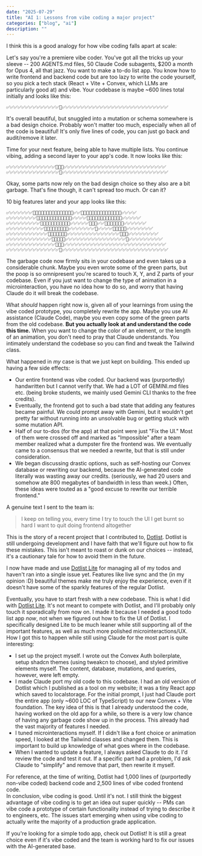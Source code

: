 ```yaml
---
date: "2025-07-29"
title: "AI 1: Lessons from vibe coding a major project"
categories: ["blog", "ai"]
description: ""
---
```


I think this is a good analogy for how vibe coding falls apart at scale:

Let's say you're a premiere vibe coder. You've got all the tricks up your sleeve -- 200 AGENTS.md files, 50 Claude Code subagents, $200 a month for Opus 4, all that jazz. You want to make a to-do list app. You know how to write frontend and backend code but are too lazy to write the code yourself, so you pick a tech stack (React + Vite + Convex, which LLMs are particularly good at) and vibe. Your codebase is maybe ~600 lines total initially and looks like this:
```
✅✅✅✅✅✅✅✅✅✅✅✅✅✅💩✅✅✅✅✅✅✅✅✅✅✅✅✅✅✅✅✅✅✅✅✅✅✅✅✅✅✅✅
```
It's overall beautiful, but snuggled into a mutation or schema somewhere is a bad design choice. Probably won't matter too much, especially when all of the code is beautiful! It's only five lines of code, you can just go back and audit/remove it later.

Time for your next feature, being able to have multiple lists. You continue vibing, adding a second layer to your app's code. It now looks like this:
```
✅✅✅✅✅✅✅✅✅✅✅✅✅💩💩💩✅✅✅✅✅✅✅✅✅✅✅✅✅✅✅✅✅✅✅✅✅✅✅✅✅✅✅
✅✅✅✅✅✅✅✅✅✅✅✅✅✅💩✅✅✅✅✅✅✅✅✅✅✅✅✅✅✅✅✅✅✅✅✅✅✅✅✅✅✅✅
```
Okay, some parts now rely on the bad design choice so they also are a bit garbage. That's fine though, it can't spread too much. Or can it?

10 big features later and your app looks like this:
```
✅✅✅✅✅✅✅💩💩💩💩💩💩💩💩💩💩💩💩💩💩💩✅✅💩💩💩💩💩💩💩💩💩💩💩💩💩💩💩✅✅✅✅
✅✅✅✅✅✅✅✅💩💩💩💩💩💩💩💩💩💩💩💩💩✅✅✅✅💩💩💩💩💩💩💩💩💩💩💩💩💩✅✅✅✅✅
✅✅✅✅✅✅✅✅✅💩💩💩💩💩💩💩💩💩💩💩✅✅✅✅✅💩💩💩✅✅💩💩💩💩💩💩💩✅✅✅✅✅✅
✅✅✅✅✅✅✅✅✅✅💩💩💩💩💩💩💩💩💩✅✅✅✅✅✅✅💩✅✅✅✅💩💩💩💩💩✅✅✅✅✅✅✅
✅✅✅✅✅✅✅✅✅✅✅💩💩💩💩💩💩💩✅✅✅✅✅✅✅✅✅✅✅✅✅✅💩💩💩✅✅✅✅✅✅✅✅
✅✅✅✅✅✅✅✅✅✅✅✅💩💩💩💩💩✅✅✅✅✅✅✅✅✅✅✅✅✅✅✅✅💩✅✅✅✅✅✅✅✅✅
✅✅✅✅✅✅✅✅✅✅✅✅✅💩💩💩✅✅✅✅✅✅✅✅✅✅✅✅✅✅✅✅✅✅✅✅✅✅✅✅✅✅✅
✅✅✅✅✅✅✅✅✅✅✅✅✅✅💩✅✅✅✅✅✅✅✅✅✅✅✅✅✅✅✅✅✅✅✅✅✅✅✅✅✅✅✅
```
The garbage code now firmly sits in your codebase and even takes up a considerable chunk. Maybe you even wrote some of the green parts, but the poop is so omnipresent you're scared to touch X, Y, and Z parts of your codebase. Even if you just want to change the type of animation in a microinteraction, you have no idea how to do so, and worry that having Claude do it will break the codebase.

What *should* happen right now is, given all of your learnings from using the vibe coded prototype, you completely rewrite the app. Maybe you use AI assistance (Claude Code), maybe you even copy some of the green parts from the old codebase. **But you actually look at and understand the code this time.** When you want to change the color of an element, or the length of an animation, you don't need to pray that Claude understands. You intimately understand the codebase so you can find and tweak the Tailwind class.

What happened in *my* case is that we just kept on building. This ended up having a few side effects:
* Our entire frontend was vibe coded. Our backend was (purportedly) handwritten but I cannot verify that. We had a LOT of GEMINI.md files etc. (being broke students, we mainly used Gemini CLI thanks to the free credits).
* Eventually, the frontend got to such a bad state that adding any features became painful. We could prompt away with Gemini, but it wouldn't get pretty far without running into an unsolvable bug or getting stuck with some mutation API.
* Half of our to-dos (for the app) at that point were just "Fix the UI." Most of them were crossed off and marked as "Impossible" after a team member realized what a dumpster fire the frontend was. We eventually came to a consensus that we needed a rewrite, but that is still under consideration.
* We began discussing drastic options, such as self-hosting our Convex database or rewriting our backend, because the AI-generated code literally was wasting away our credits. (seriously, we had 20 users and somehow ate 800 megabytes of bandwidth in less than week.) Often, these ideas were touted as a "good excuse to rewrite our terrible frontend."

A genuine text I sent to the team is:
> I keep on telling you, every time I try to touch the UI I get burnt so hard I want to quit doing frontend altogether

This is the story of a recent project that I contributed to, [Dotlist](https://github.com/edwrdq/dotlib). Dotlist is still undergoing development and I have faith that we'll figure out how to fix these mistakes. This isn't meant to roast or dunk on our choices -- instead, it's a cautionary tale for how to avoid them in the future.

<aside>I now have made and use <a href="https://dotlist-lite.vercel.app/">Dotlist Lite</a> for managing all of my todos and haven't ran into a single issue yet. Features like live sync and the (in my opinion :D) beautiful themes make me truly enjoy the experience, even if it doesn't have some of the sparkly features of the regular Dotlist.</aside>

Eventually, you have to start fresh with a new codebase. This is what I did with [Dotlist Lite](https://github.com/aadishv/dotlist-lite). It's not meant to compete with Dotlist, and I'll probably only touch it sporadically from now on. I made it because I needed a good todo list app *now*, not when we figured out how to fix the UI of Dotlist. I specifically designed Lite to be much leaner while still supporting all of the important features, as well as much more polished microinteractions/UX. How I got this to happen while still using Claude for the most part is quite interesting:
* I set up the project myself. I wrote out the Convex Auth boilerplate, setup shadcn themes (using tweakcn to choose), and styled primitive elements myself. The content, database, mutations, and queries, however, were left empty.
* I made Claude port my old code to this codebase. I had an old version of Dotlist which I published as a tool on my website; it was a tiny React app which saved to localstorage. For the initial prompt, I just had Claude port the entire app (only ~600 LOC of TypeScript) to our new Convex + Vite foundation. The key idea of this is that I already understood the code, having worked on the old app for a while, so there is a very low chance of having any garbage code show up in the process. This already had the vast majority of features I needed.
* I tuned microinteractions myself. If I didn't like a font choice or animation speed, I looked at the Tailwind classes and changed them. This is important to build up knowledge of what goes where in the codebase.
* When I wanted to update a feature, I always asked Claude to do it. I'd review the code and test it out. If a specific part had a problem, I'd ask Claude to "simplify" and remove that part, then rewrite it myself.

<aside>For reference, at the time of writing, Dotlist had 1,000 lines of (purportedly non-vibe coded) backend code and 2,500 lines of vibe coded frontend code.</aside>
In conclusion, vibe coding is good. Until it's not. I still think the biggest advantage of vibe coding is to get an idea out super quickly -- PMs can vibe code a prototype of certain functionality instead of trying to describe it to engineers, etc. The issues start emerging when using vibe coding to actually write the majority of a production grade application.

If you're looking for a simple todo app, check out Dotlist! It is still a great choice even if it's vibe coded and the team is working hard to fix our issues with the AI-generated base.
